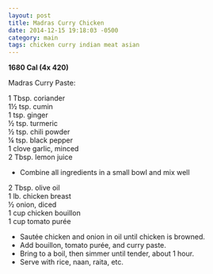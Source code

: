 ```yaml
---
layout: post
title: Madras Curry Chicken
date: 2014-12-15 19:18:03 -0500
category: main
tags: chicken curry indian meat asian
---
```

<strong>1680 Cal (4x 420)</strong>
  
Madras Curry Paste:  
  
1 Tbsp. coriander  
1½ tsp. cumin  
1 tsp. ginger  
½ tsp. turmeric  
½ tsp. chili powder  
¼ tsp. black pepper  
1 clove garlic, minced  
2 Tbsp. lemon juice  

 * Combine all ingredients in a small bowl and mix well

2 Tbsp. olive oil  
1 lb. chicken breast  
½ onion, diced  
1 cup chicken bouillon  
1 cup tomato purée  

 * Sautée chicken and onion in oil until chicken is browned.
 * Add bouillon, tomato purée, and curry paste.
 * Bring to a boil, then simmer until tender, about 1 hour.
 * Serve with rice, naan, raita, etc.

